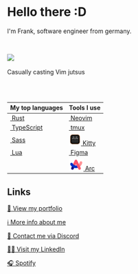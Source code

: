 # Hello there :D

I'm Frank, software engineer from germany.

<br/>

![](https://media1.giphy.com/media/BUmKijt60oiYTl8EtC/giphy.gif)

Casually casting Vim jutsus

<br/>
<br/>

<table><thead>
  <tr>
    <th>My top languages</th>
    <th>Tools I use</th>
  </tr>
</thead><tbody>
  <tr>
    <td>
      <a href="https://www.rust-lang.org/" target="_blank"><img style="height: 2em" alt="" src="https://www.rust-lang.org/logos/rust-logo-64x64.png" /> Rust</a>
    </td>
    <td>
      <a href="https://neovim.io/" target="_blank"><img style="height: 2em" alt="" src="https://upload.wikimedia.org/wikipedia/commons/3/3a/Neovim-mark.svg" /> Neovim</a> 
    </td>
  </tr>
  <tr>
    <td>
      <a href="https://www.typescriptlang.org/" target="_blank"><img style="height: 2em" alt="" src="https://upload.wikimedia.org/wikipedia/commons/4/4c/Typescript_logo_2020.svg" /> TypeScript</a>
    </td>
    <td>
      <a href="https://tmux.github.io/" target="_blank"><img style="height: 2em" alt="" src="https://raw.githubusercontent.com/tmux/tmux/f04cc3997629823f0e304d4e4184e2ec93c703f0/logo/tmux-logomark.svg" /> tmux</a>
    </td>
  </tr>
  <tr>
    <td>
      <a href="https://sass-lang.com/" target="_blank"><img style="height: 2em" alt="" src="https://upload.wikimedia.org/wikipedia/commons/9/96/Sass_Logo_Color.svg" /> Sass</a>
    </td>
    <td>
      <a href="https://github.com/kovidgoyal/kitty" target="_blank"><img style="height: 2em" alt="" src="https://raw.githubusercontent.com/kovidgoyal/kitty/master/logo/kitty.svg" /> Kitty</a>
    </td>
  </tr>
  <tr>
    <td>
      <a href="https://www.lua.org/" target="_blank"><img style="height: 2em" alt="" src="https://upload.wikimedia.org/wikipedia/commons/c/cf/Lua-Logo.svg" /> Lua</a>
    </td>
    <td>
      <a href="https://www.figma.com/" target="_blank"><img style="height: 2em" alt="" src="https://upload.wikimedia.org/wikipedia/commons/3/33/Figma-logo.svg" /> Figma</a>
    </td>
  </tr>
  <tr>
    <td></td>
    <td>
      <a href="https://arc.net/" target="_blank"><img style="height: 2em" alt="" src="https://raw.githubusercontent.com/Frank-Mayer/Frank-Mayer/master/img/arc.svg" /> Arc</a>
    </td>
  </tr>
</tbody></table>

## Links

[👀 View my portfolio](https://www.frank-mayer.io/#my_portfolio)

[ℹ️ More info about me](https://www.frank-mayer.io/#about_me)

[💬 Contact me via Discord](https://discordapp.com/users/383628783187394561)

[👨‍💻 Visit my LinkedIn](https://www.linkedin.com/in/frank-mayer-b85677214)

[🎧 Spotify](https://open.spotify.com/user/u73d67nen42ugnzo2zucxqotd?si=9f0df48fb51c42f5)
